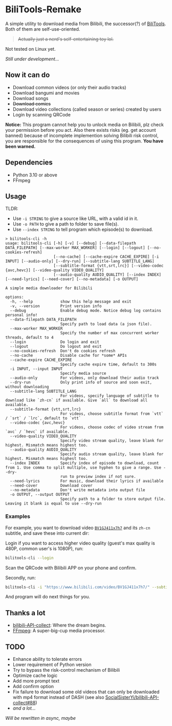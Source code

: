 # BiliTools-Remake

A simple utility to download media from Bilibili, the successor(?) of [BiliTools](https://github.com/NingmengLemon/BiliTools). Both of them are self-use-oriented.

> ~~Actually just a nerd's self-entertaining toy lol.~~

Not tested on Linux yet.

*Still under development...*

## Now it can do

- Download common videos (or only their audio tracks)
- Download bangumi and movies
- Download songs
- ~~Download comics~~
- Download video collections (called season or series) created by users
- Login by scanning QRCode

**Notice:** This program cannot help you to unlock media on Bilibili, plz check your permission before you act. Also there exists risks (eg. get account banned) because of incomplete implemention solving Bilibili risk control, you are responsible for the consequences of using this program. **You have been warned.**

## Dependencies

- Python 3.10 or above
- FFmpeg

## Usage

TLDR:

- Use `-i STRING` to give a source like URL, with a valid id in it.
- Use `-o PATH` to give a path to folder to save file(s).
- Use `--index STRING` to tell program which episode(s) to download.

```
> bilitools-cli -h
usage: bilitools-cli [-h] [-v] [--debug] [--data-filepath DATA_FILEPATH] [--max-worker MAX_WORKER] [--login] [--logout] [--no-cookies-refresh]
                     [--no-cache] [--cache-expire CACHE_EXPIRE] [-i INPUT] [--audio-only] [--dry-run] [--subtitle-lang SUBTITLE_LANG]
                     [--subtitle-format {vtt,srt,lrc}] [--video-codec {avc,hevc}] [--video-quality VIDEO_QUALITY]
                     [--audio-quality AUDIO_QUALITY] [--index INDEX] [--need-lyrics] [--need-cover] [--no-metadata] [-o OUTPUT]

A simple media downloader for Bilibili

options:
  -h, --help            show this help message and exit
  -v, --version         Print version info
  --debug               Enable debug mode. Notice debug log contains personal info!
  --data-filepath DATA_FILEPATH
                        Specify path to load data (a json file).
  --max-worker MAX_WORKER
                        Specify the number of max concurrent worker threads, default to 4
  --login               Do login and exit
  --logout              Do logout and exit
  --no-cookies-refresh  Don't do cookies refresh
  --no-cache            Disable cache for *some* APIs
  --cache-expire CACHE_EXPIRE
                        Specify cache expire time, default to 300s
  -i INPUT, --input INPUT
                        Specify media source
  --audio-only          For videos, only download their audio track
  --dry-run             Only print info of source and soon exit, without downloading
  --subtitle-lang SUBTITLE_LANG
                        For videos, specify language of subtitle to download like `zh-cn` if available. Give `all` to download all available.    
  --subtitle-format {vtt,srt,lrc}
                        For videos, choose subtitle format from `vtt` / `srt` / `lrc`, default to `vtt`
  --video-codec {avc,hevc}
                        For videos, choose codec of video stream from `avc` / `hevc` if available.
  --video-quality VIDEO_QUALITY
                        Specify video stream quality, leave blank for highest. Mismatch means highest too.
  --audio-quality AUDIO_QUALITY
                        Specify audio stream quality, leave blank for highest. Mismatch means highest too.
  --index INDEX         Specify index of episode to download, count from 1. Use comma to split multiple, use hyphen to give a range. Use --dry-  
                        run to preview index if not sure.
  --need-lyrics         For music, download their lyrics if available
  --need-cover          Download cover
  --no-metadata         Don't write metadata into output file
  -o OUTPUT, --output OUTPUT
                        Specify path to a folder to store output file. Leaving it blank is equal to use --dry-run
```

### Examples

For example, you want to download video [`BV1GJ411x7h7`](https://www.bilibili.com/video/BV1GJ411x7h7/) and its `zh-cn` subtitle, and save these into current dir:

Login if you want to access higher video quality (guest's max quality is 480P, common user's is 1080P), run:

```bash
bilitools-cli --login
```

Scan the QRCode with Bilibili APP on your phone and confirm.

Secondly, run:

```bash
bilitools-cli -i "https://www.bilibili.com/video/BV1GJ411x7h7/" --subtitle-lang zh-cn -o ./
```

And program will do next things for you.

## Thanks a lot

- [bilibili-API-collect](https://github.com/SocialSisterYi/bilibili-API-collect): Where the dream begins.
- [FFmpeg](https://ffmpeg.org/): A super-big-cup media processor.

## TODO

- Enhance ability to tolerate errors
- Lower requirement of Python version
- Try to bypass the risk-control mechanism of Bilibili
- Optimize cache logic
- Add more prompt text
- Add confirm option
- Fix failure to download some old videos that can only be downloaded with mp4 format instead of DASH (see also [SocialSisterYi/bilibili-API-collect#88](https://github.com/SocialSisterYi/bilibili-API-collect/issues/888#event-17327233308))
- *and a lot...*

*Will be rewritten in async, maybe*
